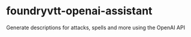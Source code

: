 # foundryvtt-openai-assistant
Generate descriptions for attacks, spells and more using the OpenAI API
